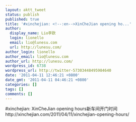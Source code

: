 ```yaml
---
layout: aktt_tweet
status: publish
published: true
title: '#xinchejian: <!--:en-->XinCheJian opening ho...'
author:
  display_name: Lio李欧
  login: lionello
  email: lio@lunesu.com
  url: http://lunesu.com/
author_login: lionello
author_email: lio@lunesu.com
author_url: http://lunesu.com/
wordpress_id: 6738
wordpress_url: http://twitter-57303448495984640
date: '2011-04-11 12:46:21 +0800'
date_gmt: '2011-04-11 04:46:21 +0800'
categories: []
tags: []
comments: []
---
```

<p>#xinchejian: <!--:en-->XinCheJian opening hours<!--:--><!--:zh-->新车间开门时间<!--:--> http:&#47;&#47;xinchejian.com&#47;2011&#47;04&#47;11&#47;xinchejian-opening-hours&#47;</p>
